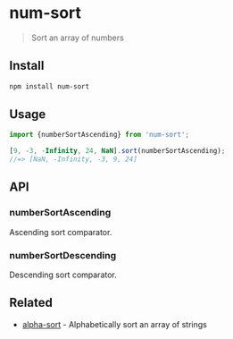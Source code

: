 # num-sort

> Sort an array of numbers

## Install

```sh
npm install num-sort
```

## Usage

```js
import {numberSortAscending} from 'num-sort';

[9, -3, -Infinity, 24, NaN].sort(numberSortAscending);
//=> [NaN, -Infinity, -3, 9, 24]
```

## API

### numberSortAscending

Ascending sort comparator.

### numberSortDescending

Descending sort comparator.

## Related

- [alpha-sort](https://github.com/sindresorhus/alpha-sort) - Alphabetically sort an array of strings

